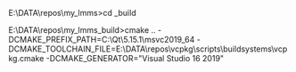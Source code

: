 E:\DATA\repos\my_lmms>cd _build

E:\DATA\repos\my_lmms\_build>cmake .. -DCMAKE_PREFIX_PATH=C:\Qt\5.15.1\msvc2019_64 -DCMAKE_TOOLCHAIN_FILE=E:\DATA\repos\vcpkg\scripts\buildsystems\vcpkg.cmake -DCMAKE_GENERATOR="Visual Studio 16 2019"